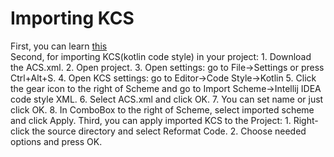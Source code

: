 # Importing KCS

First, you can learn [this](https://github.com/ilyalitosh/Android-Code-Style-Kotlin-) <br>
Second, for importing KCS(kotlin code style) in your project:
	1. Download the ACS.xml.
	2. Open project.
	3. Open settings: go to File->Settings or press Ctrl+Alt+S.
	4. Open KCS settings:  go to Editor->Code Style->Kotlin
	5. Click the gear icon to the right of Scheme and go to Import Scheme->Intellij IDEA code style XML.
	6. Select ACS.xml and click OK.
	7. You can set name or just click OK.
	8. In ComboBox to the right of Scheme, select imported scheme and click Apply.
Third, you can apply imported KCS to the Project:
	1. Right-click the source directory and select Reformat Code.
	2. Choose needed options and press OK.
